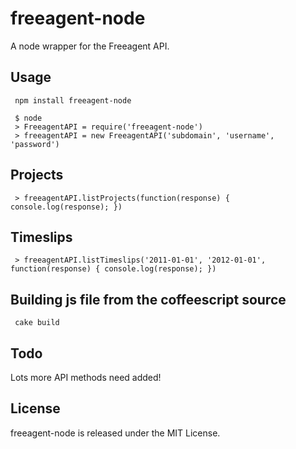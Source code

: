 # freeagent-node

A node wrapper for the Freeagent API.

## Usage

     npm install freeagent-node

     $ node
     > FreeagentAPI = require('freeagent-node')
     > freeagentAPI = new FreeagentAPI('subdomain', 'username', 'password')

## Projects

     > freeagentAPI.listProjects(function(response) { console.log(response); })

## Timeslips

     > freeagentAPI.listTimeslips('2011-01-01', '2012-01-01', function(response) { console.log(response); })

## Building js file from the coffeescript source

     cake build

## Todo

Lots more API methods need added!

## License

freeagent-node is released under the MIT License.
